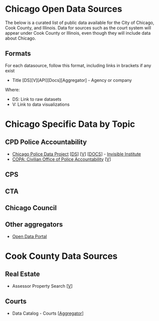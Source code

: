 # Chicago Open Data Sources

The below is a curated list of public data available for the City of Chicago, Cook County, and Illinois. Data for sources such as the court system will appear under Cook County or Illinois, even though they will include data about Chicago.

## Formats

For each datasource, follow this format, including links in brackets if any exist

* Title [DS][V][API][Docs][Aggregator] - Agency or company

Where:
  * DS: Link to raw datasets
  * V: Link to data visualizations


# Chicago Specific Data by Topic

## CPD Police Accountability

  * [Chicago Police Data Project](http://invisible.institute/police-data) \[[DS](https://github.com/invinst/chicago-police-data/tree/master/data)\] \[[V](https://cpdp.co/)\] \[[DOCS](https://github.com/invinst/chicago-police-data)\] - [Invisible Institute](http://invisible.institute)
  * [COPA: Civilian Office of Police Accountability](https://www.chicagocopa.org/) \[[V](https://www.chicagocopa.org/data-cases/data-dashboard/)\]

## CPS

## CTA

## Chicago Council

## Other aggregators
  * [Open Data Portal](https://data.cityofchicago.org)

# Cook County Data Sources

## Real Estate
  * Assessor Property Search \[[V](https://www.cookcountyassessor.com/Search/Property-Search.aspx)\]

## Courts
  * Data Catalog - Courts \[[Aggregator](https://datacatalog.cookcountyil.gov/browse?category=Courts)\]
